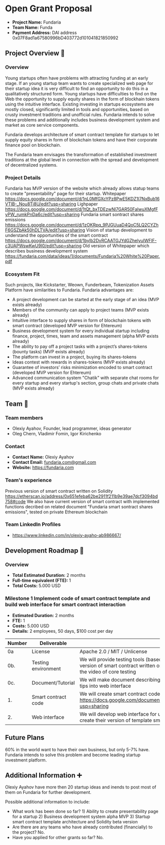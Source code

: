 # Open Grant Proposal

* **Project Name:** Fundaria
* **Team Name:** Funda
* **Payment Address:** DAI address 0x07F8ad1a67580996bD403772d101041821850992

## Project Overview :page_facing_up: 

### Overview
Young startups often have problems with attracting funding at an early stage. If an young startup team wants to create specialized web page for their startup idea it is very difficult to find an opportunity to do this in a qualitatively structured form. Young startups have difficulties to find on the Web the opportunity to supply equity shares in the form of blockhain tokens using the intuitive interface. Existing investing in startups ecosystems are mostly closed, significantly limited in tools and opportunities, based on crusty investment traditions and unofficial rules. Fundaria intends to solve these problems and additionally includes business development system and market as core service components.

Fundaria develops architecture of smart contract template for startups to let supply equity shares in form of blockchain tokens and have their corporate finance pool on blockchain.

The Fundaria team envisages the transformation of established investment traditions at the global level in connection with the spread and development of decentralized systems.

### Project Details 
Fundaria has MVP version of the website which already allows statup teams to create "presentability" page for their startup.
Whitepaper https://docs.google.com/document/d/1nL0MfGXcYPz8PwE5KDZ1I7NxBub16VTIB-_Nou8Ti8U/edit?usp=sharing
Lighpaper https://docs.google.com/document/d/1tQt_bxTDEzwNl7GAR50FaIwuXMgfFyPW_rumkPnDa6c/edit?usp=sharing
Fundaria smart sontract shares emissions https://docs.google.com/document/d/1zOKRpq_9PJGUuaD4QoC5LQ2CYZhF6GSZbAk50hDLTVA/edit?usp=sharing
Vision of startup development to understand the opportunities of the smart contract https://docs.google.com/document/d/1byIb2DvRCAATGJYdGZhelyulWFlF-c3UAPWswKwU9I0/edit?usp=sharing
Old version of Whitepaper which describes business development system https://fundaria.com/data/ideas/1/documents/Fundaria%20White%20Paper.pdf

### Ecosystem Fit 
Such projects, like Kickstarter, Weown, Funderbeam, Tokenization Assets Platform have similarities to Fundaria.
Fundaria advantages are:
- A project development can be started at the early stage of an idea (MVP exists already)
- Members of the community can apply to project teams (MVP exists already)
- Intuitive interface to supply shares in form of blockchain tokens with smart contract (developed MVP version for Ehtereum)
- Business development system for every individual startup including finance, project, times, team and assets management (alpha MVP exists already)
- The ability to pay off a project tasks with a project’s shares-tokens (bounty tasks) (MVP exists already)
- The platform can invest in a project, buying its shares-tokens
- Ideas contest with rewards in shares-tokens (MVP exists already)
- Guarantee of investors’ risks minimization encoded to smart contract (developed MVP version for Ehtereum)
- Advanced communication system "Chatik" with separate chat rooms for every startup and every startup's section, group chats and private chats (MVP exists already)

## Team :busts_in_silhouette:

### Team members
* Olexiy Ayahov, Founder, lead programmer, ideas generator
* Oleg Chern, Vladimir Fomin, Igor Kirichenko	

### Contact
* **Contact Name:** Olexiy Ayahov
* **Contact Email:** fundaria.com@gmail.com
* **Website:** https://fundaria.com

### Team's experience
Previous version of smart contract written on Solidity https://etherscan.io/address/0x651efeba62be2911f211b9e39ae7dcf3094bd758#code
We also have current version of smart contract with implemented functions decribed on related document "Fundaria smart sontract shares emissions", tested on private Ethereum blockchain

### Team LinkedIn Profiles
* https://www.linkedin.com/in/olexiy-ayaho-ab986667/

## Development Roadmap :nut_and_bolt: 

### Overview
* **Total Estimated Duration:** 2 months
* **Full-time equivalent (FTE):** 1
* **Total Costs:** 5.000 USD

### Milestone 1 Implement code of smart contract template and build web interface for smart contract interaction 
* **Estimated Duration:** 2 months
* **FTE:**  1
* **Costs:** 5.000 USD
* **Details:** 2 employees, 50 days, $100 cost per day  

| Number | Deliverable | Specification |
| ------ | ----------- | ------------- |
| 0a  | License | Apache 2.0 / MIT / Unlicense |
| 0b. | Testing environment | We will provide testing tools (based on current implementation of such tools developed on current version of smart contract written on Solidity) to test all smart contract interaction scenarios and record the video of core testing |
| 0c. | Document/Tutorial | We will make document describing smart contract architecture and functionality and build in tutorial tips into web interface
| 1.  | Smart contract code | We will create smart contract code in !ink based on document https://docs.google.com/document/d/1zOKRpq_9PJGUuaD4QoC5LQ2CYZhF6GSZbAk50hDLTVA/edit?usp=sharing  |  
| 2.  | Web interface | We will develop web interface for users (owner, investors, investment guides, delegated persons) to create their version of template smart contract and interact with it |


## Future Plans
60% in the world want to have their own business, but only 5-7% have. Fundaria intends to solve this problem and become leading startup investment platform.

## Additional Information :heavy_plus_sign: 
Olexiy Ayahov have more then 20 startup ideas and inends to post most of them on Fundaria for further development.

Possible additional information to include:
* What work has been done so far? 1) Ability to create presentability page for a startup 2) Business development system alpha MVP 3) Startup smart contract template architecture and Solidity beta version
* Are there are any teams who have already contributed (financially) to the project? No.
* Have you applied for other grants so far? No.

